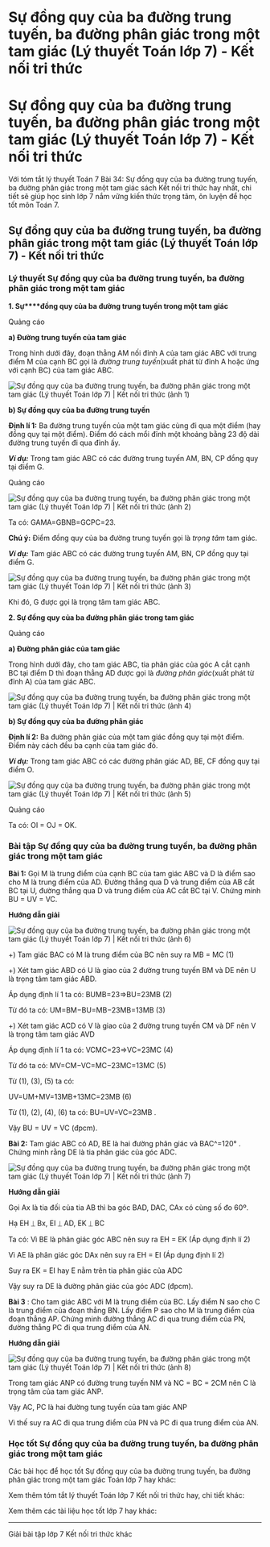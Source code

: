 # Sự đồng quy của ba đường trung tuyến, ba đường phân giác trong một tam giác (Lý thuyết Toán lớp 7) - Kết nối tri thức

# Sự đồng quy của ba đường trung tuyến, ba đường phân giác trong một tam giác (Lý thuyết Toán lớp 7) - Kết nối tri thức

Với tóm tắt lý thuyết Toán 7 Bài 34: Sự đồng quy của ba đường trung tuyến, ba đường phân giác trong một tam giác sách Kết nối tri thức hay nhất, chi tiết sẽ giúp học sinh lớp 7 nắm vững kiến thức trọng tâm, ôn luyện để học tốt môn Toán 7.

## Sự đồng quy của ba đường trung tuyến, ba đường phân giác trong một tam giác (Lý thuyết Toán lớp 7) - Kết nối tri thức

### **Lý thuyết Sự đồng quy của ba đường trung tuyến, ba đường phân giác trong một tam giác**

**1\. Sự****đồng quy của ba đường trung tuyến trong một tam giác**

Quảng cáo

**a) Đường trung tuyến của tam giác**

Trong hình dưới đây, đoạn thẳng AM nối đỉnh A của tam giác ABC với trung điểm M của cạnh BC gọi là _đường trung tuyến_(xuất phát từ đỉnh A hoặc ứng với cạnh BC) của tam giác ABC.

![Sự đồng quy của ba đường trung tuyến, ba đường phân giác trong một tam giác \(Lý thuyết Toán lớp 7\) | Kết nối tri thức \(ảnh 1\)](https://vietjack.com/toan-7-kn/images/ly-thuyet-bai-34-su-dong-quy-cua-ba-duong-trung-tuyen-ba-duong-phan-giac.PNG)

**b) Sự đồng quy của ba đường trung tuyến**

**Định lí 1:** Ba đường trung tuyến của một tam giác cùng đi qua một điểm (hay đồng quy tại một điểm). Điểm đó cách mổi đỉnh một khoảng bằng 23 độ dài đường trung tuyến đi qua đỉnh ấy.

**_Ví dụ:_** Trong tam giác ABC có các đường trung tuyến AM, BN, CP đồng quy tại điểm G.

Quảng cáo

![Sự đồng quy của ba đường trung tuyến, ba đường phân giác trong một tam giác \(Lý thuyết Toán lớp 7\) | Kết nối tri thức \(ảnh 2\)](https://vietjack.com/toan-7-kn/images/ly-thuyet-bai-34-su-dong-quy-cua-ba-duong-trung-tuyen-ba-duong-phan-giac-1.PNG)

Ta có: GAMA=GBNB=GCPC=23.

**Chú ý:** Điểm đồng quy của ba đường trung tuyến gọi là _trọng tâm_ tam giác.

**_Ví dụ:_** Tam giác ABC có các đường trung tuyến AM, BN, CP đồng quy tại điểm G.

![Sự đồng quy của ba đường trung tuyến, ba đường phân giác trong một tam giác \(Lý thuyết Toán lớp 7\) | Kết nối tri thức \(ảnh 3\)](https://vietjack.com/toan-7-kn/images/ly-thuyet-bai-34-su-dong-quy-cua-ba-duong-trung-tuyen-ba-duong-phan-giac-1.PNG)

Khi đó, G được gọi là trọng tâm tam giác ABC.

**2\. Sự đồng quy của ba đường phân giác trong tam giác**

Quảng cáo

**a) Đường phân giác của tam giác**

Trong hình dưới đây, cho tam giác ABC, tia phân giác của góc A cắt cạnh BC tại điểm D thì đoạn thẳng AD được gọi là _đường phân giác_(xuất phát từ đỉnh A) của tam giác ABC.

![Sự đồng quy của ba đường trung tuyến, ba đường phân giác trong một tam giác \(Lý thuyết Toán lớp 7\) | Kết nối tri thức \(ảnh 4\)](https://vietjack.com/toan-7-kn/images/ly-thuyet-bai-34-su-dong-quy-cua-ba-duong-trung-tuyen-ba-duong-phan-giac-2.PNG)

**b) Sự đồng quy của ba đường phân giác**

**Định lí 2:** Ba đường phân giác của một tam giác đồng quy tại một điểm. Điểm này cách đều ba cạnh của tam giác đó.

**_Ví dụ:_** Trong tam giác ABC có các đường phân giác AD, BE, CF đồng quy tại điểm O.

![Sự đồng quy của ba đường trung tuyến, ba đường phân giác trong một tam giác \(Lý thuyết Toán lớp 7\) | Kết nối tri thức \(ảnh 5\)](https://vietjack.com/toan-7-kn/images/ly-thuyet-bai-34-su-dong-quy-cua-ba-duong-trung-tuyen-ba-duong-phan-giac-3.PNG)

Quảng cáo

Ta có: OI = OJ = OK.

### **Bài tập Sự đồng quy của ba đường trung tuyến, ba đường phân giác trong một tam giác**

**Bài 1:** Gọi M là trung điểm của cạnh BC của tam giác ABC và D là điểm sao cho M là trung điểm của AD. Đường thẳng qua D và trung điểm của AB cắt BC tại U, đường thẳng qua D và trung điểm của AC cắt BC tại V. Chứng minh BU = UV = VC.

**Hướng dẫn giải**

![Sự đồng quy của ba đường trung tuyến, ba đường phân giác trong một tam giác \(Lý thuyết Toán lớp 7\) | Kết nối tri thức \(ảnh 6\)](https://vietjack.com/toan-7-kn/images/ly-thuyet-bai-34-su-dong-quy-cua-ba-duong-trung-tuyen-ba-duong-phan-giac-4.PNG)

+) Tam giác BAC có M là trung điểm của BC nên suy ra MB = MC (1) 

+) Xét tam giác ABD có U là giao của 2 đường trung tuyến BM và DE nên U là trọng tâm tam giác ABD.

Áp dụng định lí 1 ta có: BUMB=23⇒BU=23MB (2)

Từ đó ta có: UM=BM−BU=MB−23MB=13MB (3)

+) Xét tam giác ACD có V là giao của 2 đường trung tuyến CM và DF nên V là trọng tâm tam giác AVD

Áp dụng định lí 1 ta có: VCMC=23⇒VC=23MC (4)

Từ đó ta có: MV=CM−VC=MC−23MC=13MC (5)

Từ (1), (3), (5) ta có:

UV=UM+MV=13MB+13MC=23MB (6)

Từ (1), (2), (4), (6) ta có: BU=UV=VC=23MB .

Vậy BU = UV = VC (đpcm).

**Bài 2:** Tam giác ABC có AD, BE là hai đường phân giác và BAC^=120° . Chứng minh rằng DE là tia phân giác của góc ADC.

![Sự đồng quy của ba đường trung tuyến, ba đường phân giác trong một tam giác \(Lý thuyết Toán lớp 7\) | Kết nối tri thức \(ảnh 7\)](https://vietjack.com/toan-7-kn/images/ly-thuyet-bai-34-su-dong-quy-cua-ba-duong-trung-tuyen-ba-duong-phan-giac-5.PNG)

**Hướng dẫn giải**

Gọi Ax là tia đối của tia AB thì ba góc BAD, DAC, CAx có cùng số đo 60º.

Hạ EH ⏊ Bx, EI ⏊ AD, EK ⏊ BC

Ta có: Vì BE là phân giác góc ABC nên suy ra EH = EK (Áp dụng định lí 2)

Vì AE là phân giác góc DAx nên suy ra EH = EI (Áp dụng định lí 2)

Suy ra EK = EI hay E nằm trên tia phân giác của ADC

Vậy suy ra DE là đường phân giác của góc ADC (đpcm).

**Bài 3** : Cho tam giác ABC với M là trung điểm của BC. Lấy điểm N sao cho C là trung điểm của đoạn thẳng BN. Lấy điểm P sao cho M là trung điểm của đoạn thẳng AP. Chứng minh đường thẳng AC đi qua trung điểm của PN, đường thẳng PC đi qua trung điểm của AN.

**Hướng dẫn giải**

![Sự đồng quy của ba đường trung tuyến, ba đường phân giác trong một tam giác \(Lý thuyết Toán lớp 7\) | Kết nối tri thức \(ảnh 8\)](https://vietjack.com/toan-7-kn/images/ly-thuyet-bai-34-su-dong-quy-cua-ba-duong-trung-tuyen-ba-duong-phan-giac-6.PNG)

Trong tam giác ANP có đường trung tuyến NM và NC = BC = 2CM nên C là trọng tâm của tam giác ANP.

Vậy AC, PC là hai đường tung tuyến của tam giác ANP

Vì thế suy ra AC đi qua trung điểm của PN và PC đi qua trung điểm của AN.

### **Học tốt Sự đồng quy của ba đường trung tuyến, ba đường phân giác trong một tam giác**

Các bài học để học tốt Sự đồng quy của ba đường trung tuyến, ba đường phân giác trong một tam giác Toán lớp 7 hay khác:

Xem thêm tóm tắt lý thuyết Toán lớp 7 Kết nối tri thức hay, chi tiết khác:

Xem thêm các tài liệu học tốt lớp 7 hay khác:

* * *

Giải bài tập lớp 7 Kết nối tri thức khác
